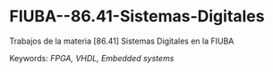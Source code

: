 # FIUBA--86.41-Sistemas-Digitales
Trabajos de la materia [86.41] Sistemas Digitales en la FIUBA

Keywords: *FPGA, VHDL, Embedded systems*

